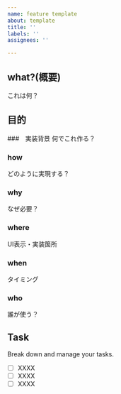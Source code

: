 ```yaml
---
name: feature template
about: template
title: ''
labels: ''
assignees: ''

---
```


## what?(概要)
これは何？

## 目的
###　実装背景
何でこれ作る？

### how
どのように実現する？

### why
なぜ必要？

### where
UI表示・実装箇所

### when
タイミング

### who
誰が使う？

## Task
Break down and manage your tasks.
- [ ] XXXX
- [ ] XXXX
- [ ] XXXX
